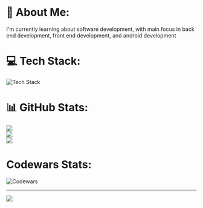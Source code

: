 # 💫 About Me:
I'm currently learning about software development, with main focus in back end development, front end development, and android development

# 💻 Tech Stack:
<img src="https://skillicons.dev/icons?i=js,ts,react,html,css,nextjs,nodejs,cs,postgres,dotnet,laravel,mongodb,py,java&perline=8" alt="Tech Stack" /> 

# 📊 GitHub Stats:
![](https://github-readme-stats.vercel.app/api?username=HizkiaJoyIvan&theme=dark&hide_border=false&include_all_commits=false&count_private=false)<br/>
![](https://github-readme-streak-stats.herokuapp.com/?user=HizkiaJoyIvan&theme=dark&hide_border=false)<br/>
![](https://github-readme-stats.vercel.app/api/top-langs/?username=HizkiaJoyIvan&theme=dark&hide_border=false&include_all_commits=false&count_private=false&layout=compact)

# Codewars Stats:
![Codewars](https://github.r2v.ch/codewars?user=ivanov77&stroke=COLOR)


---
[![](https://visitcount.itsvg.in/api?id=mrinsectt&icon=0&color=0)](https://visitcount.itsvg.in)


<!-- Proudly created with GPRM ( https://gprm.itsvg.in ) -->


